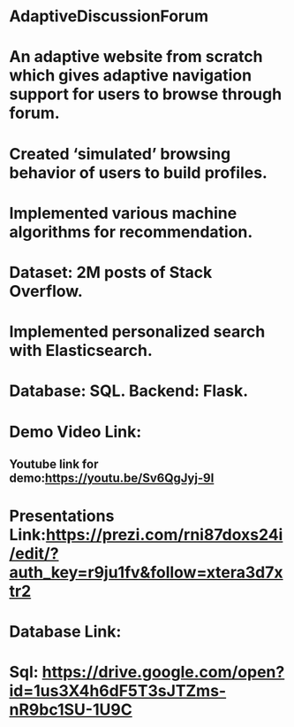 # AdaptiveDiscussionForum

# An adaptive website from scratch which gives adaptive navigation support for users to browse through forum.

# Created ‘simulated’ browsing behavior of users to build profiles. 
# Implemented various machine algorithms for recommendation.
# Dataset: 2M posts of Stack Overflow. 
# Implemented personalized search with Elasticsearch. 
# Database: SQL. Backend: Flask.
# Demo Video Link:
## Youtube link for demo:https://youtu.be/Sv6QgJyj-9I
# Presentations Link:https://prezi.com/rni87doxs24i/edit/?auth_key=r9ju1fv&follow=xtera3d7xtr2
# Database Link:
# Sql: https://drive.google.com/open?id=1us3X4h6dF5T3sJTZms-nR9bc1SU-1U9C
